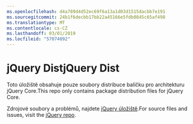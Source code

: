 ```yaml
---
ms.openlocfilehash: d4a789d4d52ec69f6a13a1d03d1515dacbb7e191
ms.sourcegitcommit: 24b1f6decbb17bb22a45166e5fdb0845c65af498
ms.translationtype: MT
ms.contentlocale: cs-CZ
ms.lasthandoff: 03/01/2019
ms.locfileid: "57074092"
---
```

# <a name="jquery-dist"></a><span data-ttu-id="b0b21-101">jQuery Dist</span><span class="sxs-lookup"><span data-stu-id="b0b21-101">jQuery Dist</span></span>

<span data-ttu-id="b0b21-102">Toto úložiště obsahuje pouze soubory distribuce balíčku pro architekturu jQuery Core.</span><span class="sxs-lookup"><span data-stu-id="b0b21-102">This repo only contains package distribution files for jQuery Core.</span></span>

<span data-ttu-id="b0b21-103">Zdrojové soubory a problémů, najdete [jQuery úložiště](https://github.com/jquery/jquery).</span><span class="sxs-lookup"><span data-stu-id="b0b21-103">For source files and issues, visit the [jQuery repo](https://github.com/jquery/jquery).</span></span>
